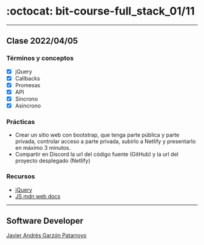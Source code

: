 # :octocat: bit-course-full_stack_01/11
- - -
## Clase 2022/04/05
### Términos y conceptos
* [x] jQuery
* [x] Callbacks
* [x] Promesas
* [x] API
* [x] Sincrono
* [x] Asincrono
### Prácticas
* Crear un sitio web con bootstrap, que tenga parte pública y parte privada, controlar acceso a parte privada, subirlo a Netlify y presentarlo en máximo 3 minutos.
* Compartir en Discord la url del código fuente (GitHub) y la url del proyecto desplegado (Netlify)
### Recursos
* [jQuery](https://jquery.com/)
* [JS mdn web docs](https://developer.mozilla.org/en-US/docs/Web/JavaScript)
- - -
## Software Developer
[Javier Andrés Garzón Patarroyo](https://javierandresgp.com)
